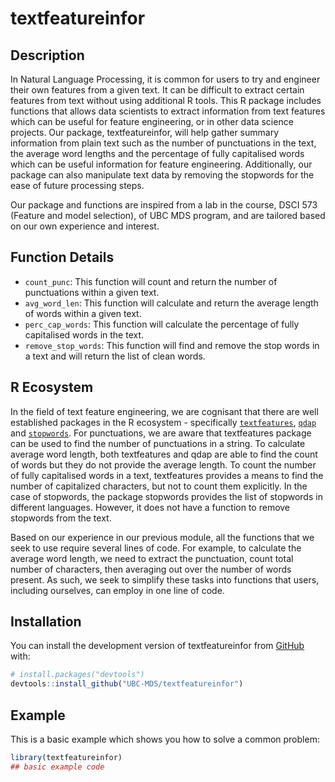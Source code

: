 
<!-- README.md is generated from README.Rmd. Please edit that file -->

# textfeatureinfor

## **Description**

In Natural Language Processing, it is common for users to try and
engineer their own features from a given text. It can be difficult to
extract certain features from text without using additional R tools.
This R package includes functions that allows data scientists to extract
information from text features which can be useful for feature
engineering, or in other data science projects. Our package,
textfeatureinfor, will help gather summary information from plain text
such as the number of punctuations in the text, the average word lengths
and the percentage of fully capitalised words which can be useful
information for feature engineering. Additionally, our package can also
manipulate text data by removing the stopwords for the ease of future
processing steps.

Our package and functions are inspired from a lab in the course, DSCI
573 (Feature and model selection), of UBC MDS program, and are tailored
based on our own experience and interest.

## **Function Details**

-   `count_punc`: This function will count and return the number of
    punctuations within a given text.
-   `avg_word_len`: This function will calculate and return the average
    length of words within a given text.
-   `perc_cap_words`: This function will calculate the percentage of
    fully capitalised words in the text.
-   `remove_stop_words`: This function will find and remove the stop
    words in a text and will return the list of clean words.

## **R Ecosystem**

In the field of text feature engineering, we are cognisant that there
are well established packages in the R ecosystem - specifically
[`textfeatures`](https://github.com/mkearney/textfeatures),
[`qdap`](http://trinker.github.io/qdap/) and
[`stopwords`](https://github.com/quanteda/stopwords). For punctuations,
we are aware that textfeatures package can be used to find the number of
punctuations in a string. To calculate average word length, both
textfeatures and qdap are able to find the count of words but they do
not provide the average length. To count the number of fully capitalised
words in a text, textfeatures provides a means to find the number of
capitalized characters, but not to count them explicitly. In the case of
stopwords, the package stopwords provides the list of stopwords in
different languages. However, it does not have a function to remove
stopwords from the text.

Based on our experience in our previous module, all the functions that
we seek to use require several lines of code. For example, to calculate
the average word length, we need to extract the punctuation, count total
number of characters, then averaging out over the number of words
present. As such, we seek to simplify these tasks into functions that
users, including ourselves, can employ in one line of code.

<!-- badges: start -->
<!-- badges: end -->

## Installation

You can install the development version of textfeatureinfor from
[GitHub](https://github.com/) with:

``` r
# install.packages("devtools")
devtools::install_github("UBC-MDS/textfeatureinfor")
```

## Example

This is a basic example which shows you how to solve a common problem:

``` r
library(textfeatureinfor)
## basic example code
```
